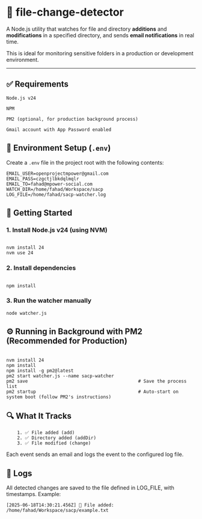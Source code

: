 # 📁 file-change-detector

A Node.js utility that watches for file and directory **additions** and **modifications** in a specified directory, and sends **email notifications** in real time.

This is ideal for monitoring sensitive folders in a production or development environment.

---

## ✅ Requirements

    Node.js v24

    NPM

    PM2 (optional, for production background process)

    Gmail account with App Password enabled


## 🔧 Environment Setup (`.env`)

Create a `.env` file in the project root with the following contents:

```env
EMAIL_USER=openprojectmpower@gmail.com
EMAIL_PASS=czgctjlbkdqlmqlr
EMAIL_TO=fahad@mpower-social.com
WATCH_DIR=/home/fahad/Workspace/sacp
LOG_FILE=/home/fahad/sacp-watcher.log
```



## 🚀 Getting Started


### 1. Install Node.js v24 (using NVM)


```code

nvm install 24
nvm use 24
```

### 2. Install dependencies

```code 

npm install
```

### 3. Run the watcher manually

```code
node watcher.js

```


## ⚙️ Running in Background with PM2 (Recommended for Production)

```code

nvm install 24
npm install
npm install -g pm2@latest
pm2 start watcher.js --name sacp-watcher
pm2 save                                         # Save the process list
pm2 startup                                      # Auto-start on system boot (follow PM2's instructions)

```




## 🔍 What It Tracks

        1. ✅ File added (add)
        2. ✅ Directory added (addDir)
        3. ✅ File modified (change)

Each event sends an email and logs the event to the configured log file.


## 📄 Logs

All detected changes are saved to the file defined in LOG_FILE, with timestamps. Example:

```code
[2025-06-18T14:30:21.456Z] 📄 File added: /home/fahad/Workspace/sacp/example.txt
```


